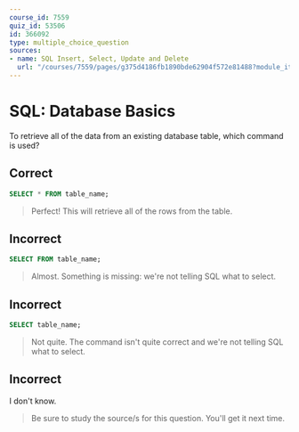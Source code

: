 ```yaml
---
course_id: 7559
quiz_id: 53506
id: 366092
type: multiple_choice_question
sources:
- name: SQL Insert, Select, Update and Delete
  url: "/courses/7559/pages/g375d4186fb1890bde62904f572e81488?module_item_id=gc1ba2b39c4765d4ec4cbfd4a7d0d3d64"
---
```


# SQL: Database Basics

To retrieve all of the data from an existing database table, which command is
used?

## Correct

```sql
SELECT * FROM table_name;
```

> Perfect! This will retrieve all of the rows from the table.

## Incorrect

```sql
SELECT FROM table_name;
```

> Almost. Something is missing: we're not telling SQL what to select.

## Incorrect

```sql
SELECT table_name;
```

> Not quite. The command isn't quite correct and we're not telling SQL what to
> select.

## Incorrect

I don't know.

> Be sure to study the source/s for this question. You'll get it next time.
